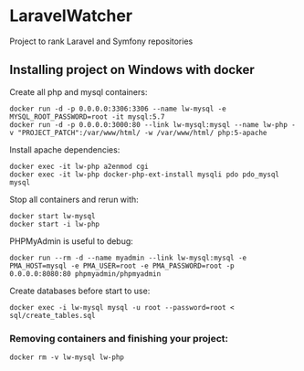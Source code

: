 # LaravelWatcher
Project to rank Laravel and Symfony repositories

## Installing project on Windows with docker
Create all php and mysql containers:
```batch
docker run -d -p 0.0.0.0:3306:3306 --name lw-mysql -e MYSQL_ROOT_PASSWORD=root -it mysql:5.7
docker run -d -p 0.0.0.0:3000:80 --link lw-mysql:mysql --name lw-php -v "PROJECT_PATCH":/var/www/html/ -w /var/www/html/ php:5-apache
```
Install apache dependencies:
```batch
docker exec -it lw-php a2enmod cgi
docker exec -it lw-php docker-php-ext-install mysqli pdo pdo_mysql mysql
```
Stop all containers and rerun with:
```batch
docker start lw-mysql
docker start -i lw-php
```
PHPMyAdmin is useful to debug:
```batch
docker run --rm -d --name myadmin --link lw-mysql:mysql -e PMA_HOST=mysql -e PMA_USER=root -e PMA_PASSWORD=root -p 0.0.0.0:8080:80 phpmyadmin/phpmyadmin
```
Create databases before start to use:
```batch
docker exec -i lw-mysql mysql -u root --password=root < sql/create_tables.sql
```
### Removing containers and finishing your project:
```batch
docker rm -v lw-mysql lw-php
```
